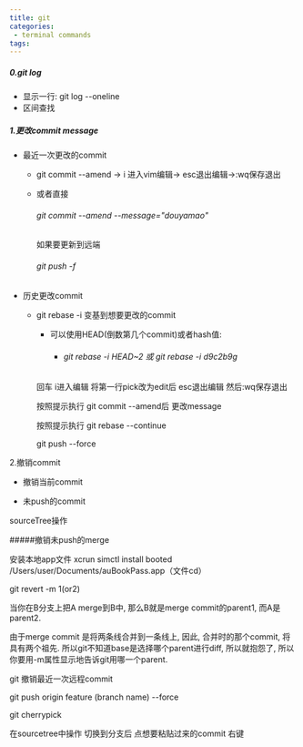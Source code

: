 ```yaml
---
title: git
categories:
 - terminal commands
tags:
---
```


##### 0.git log

+ 显示一行: git log --oneline
+ 区间查找

##### 1.更改commit message

+ 最近一次更改的commit

  + git commit --amend -> i 进入vim编辑-> esc退出编辑->:wq保存退出

  + 或者直接

    ###### git commit --amend --message="douyamao"

    如果要更新到远端

    ###### git push -f

+ 历史更改commit

  + git rebase -i 变基到想要更改的commit

    + 可以使用HEAD(倒数第几个commit)或者hash值: 

      + ###### git rebase -i HEAD~2 或 git rebase -i d9c2b9g

     回车 i进入编辑 将第一行pick改为edit后 esc退出编辑 然后:wq保存退出

    按照提示执行 git commit --amend后 更改message

    按照提示执行 git rebase --continue

    git push --force



2.撤销commit

+ 撤销当前commit



+ 未push的commit

  



sourceTree操作





#####撤销未push的merge











安装本地app文件
xcrun simctl install booted /Users/user/Documents/auBookPass.app（文件cd）



git revert -m 1(or2)

当你在B分支上把A merge到B中, 那么B就是merge commit的parent1, 而A是parent2.

由于merge commit 是将两条线合并到一条线上, 因此, 合并时的那个commit, 将具有两个祖先. 所以git不知道base是选择哪个parent进行diff, 所以就抱怨了, 所以你要用-m属性显示地告诉git用哪一个parent.



git 撤销最近一次远程commit

git push origin feature (branch name) --force



git cherrypick

在sourcetree中操作 切换到分支后 点想要粘贴过来的commit 右键

